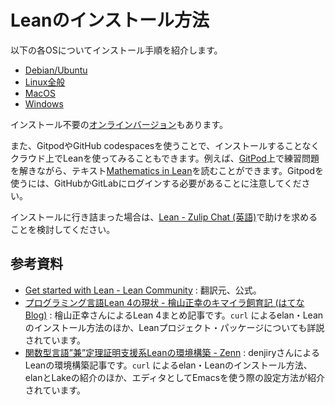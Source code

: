 # Leanのインストール方法

以下の各OSについてインストール手順を紹介します。

- [Debian/Ubuntu](./how-to-install/debian-ubuntu.md)
- [Linux全般](./how-to-install/linux.md)
- [MacOS](./how-to-install/macos.md)
- [Windows](./how-to-install/windows-quickstart.md)

インストール不要の[オンラインバージョン](https://lean.math.hhu.de/)もあります。

また、GitpodやGitHub codespacesを使うことで、インストールすることなくクラウド上でLeanを使ってみることもできます。例えば、[GitPod](https://gitpod.io/#/https://github.com/leanprover-community/mathematics_in_lean)上で練習問題を解きながら、テキスト[Mathematics in Lean](https://leanprover-community.github.io/mathematics_in_lean/)を読むことができます。Gitpodを使うには、GitHubかGitLabにログインする必要があることに注意してください。

インストールに行き詰まった場合は、[Lean - Zulip Chat (英語)](https://leanprover.zulipchat.com/)で助けを求めることを検討してください。

## 参考資料
- [Get started with Lean - Lean Community](https://leanprover-community.github.io/get_started.html) : 翻訳元、公式。
- [プログラミング言語Lean 4の現状 - 檜山正幸のキマイラ飼育記 (はてなBlog)](https://m-hiyama.hatenablog.com/entry/2022/12/31/183948) : 檜山正幸さんによるLean 4まとめ記事です。``curl`` によるelan・Leanのインストール方法のほか、Leanプロジェクト・パッケージについても詳説されています。
- [関数型言語”兼”定理証明支援系Leanの環境構築 - Zenn](https://zenn.dev/labbase/articles/b24dca38e0420d) : denjiryさんによるLeanの環境構築記事です。``curl`` によるelan・Leanのインストール方法、elanとLakeの紹介のほか、エディタとしてEmacsを使う際の設定方法が紹介されています。

